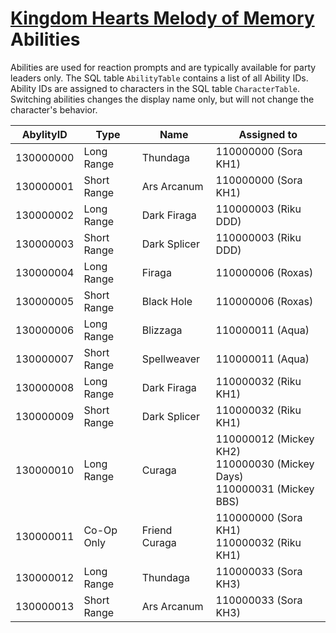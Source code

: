 # [Kingdom Hearts Melody of Memory](index.md) Abilities

Abilities are used for reaction prompts and are typically available for party leaders only. The SQL table `AbilityTable` contains a list of all Ability IDs. Ability IDs are assigned to characters in the SQL table `CharacterTable`. Switching abilities changes the display name only, but will not change the character's behavior.

| AbylityID | Type        | Name          | Assigned to 
|-----------|-------------|---------------|--------------
| 130000000 | Long Range  | Thundaga      | 110000000 (Sora KH1)
| 130000001 | Short Range | Ars Arcanum   | 110000000 (Sora KH1)
| 130000002 | Long Range  | Dark Firaga   | 110000003 (Riku DDD)
| 130000003 | Short Range | Dark Splicer  | 110000003 (Riku DDD)
| 130000004 | Long Range  | Firaga        | 110000006 (Roxas)
| 130000005 | Short Range | Black Hole    | 110000006 (Roxas)
| 130000006 | Long Range  | Blizzaga      | 110000011 (Aqua)
| 130000007 | Short Range | Spellweaver   | 110000011 (Aqua)
| 130000008 | Long Range  | Dark Firaga   | 110000032 (Riku KH1)
| 130000009 | Short Range | Dark Splicer  | 110000032 (Riku KH1)
| 130000010 | Long Range  | Curaga        | 110000012 (Mickey KH2) <br> 110000030 (Mickey Days) <br> 110000031 (Mickey BBS)
| 130000011 | Co-Op Only  | Friend Curaga | 110000000 (Sora KH1) <br> 110000032 (Riku KH1)
| 130000012 | Long Range  | Thundaga      | 110000033 (Sora KH3)
| 130000013 | Short Range | Ars Arcanum   | 110000033 (Sora KH3)
